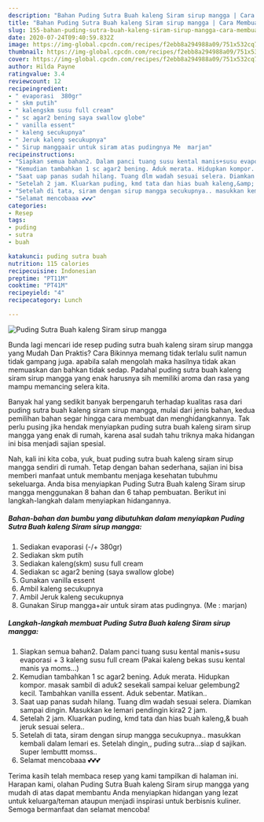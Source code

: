 ```yaml
---
description: "Bahan Puding Sutra Buah kaleng Siram sirup mangga | Cara Membuat Puding Sutra Buah kaleng Siram sirup mangga Yang Bikin Ngiler"
title: "Bahan Puding Sutra Buah kaleng Siram sirup mangga | Cara Membuat Puding Sutra Buah kaleng Siram sirup mangga Yang Bikin Ngiler"
slug: 155-bahan-puding-sutra-buah-kaleng-siram-sirup-mangga-cara-membuat-puding-sutra-buah-kaleng-siram-sirup-mangga-yang-bikin-ngiler
date: 2020-07-24T09:40:59.832Z
image: https://img-global.cpcdn.com/recipes/f2ebb8a294988a09/751x532cq70/puding-sutra-buah-kaleng-siram-sirup-mangga-foto-resep-utama.jpg
thumbnail: https://img-global.cpcdn.com/recipes/f2ebb8a294988a09/751x532cq70/puding-sutra-buah-kaleng-siram-sirup-mangga-foto-resep-utama.jpg
cover: https://img-global.cpcdn.com/recipes/f2ebb8a294988a09/751x532cq70/puding-sutra-buah-kaleng-siram-sirup-mangga-foto-resep-utama.jpg
author: Hilda Payne
ratingvalue: 3.4
reviewcount: 12
recipeingredient:
- " evaporasi  380gr"
- " skm putih"
- " kalengskm susu full cream"
- " sc agar2 bening saya swallow globe"
- " vanilla essent"
- " kaleng secukupnya"
- " Jeruk kaleng secukupnya"
- " Sirup manggaair untuk siram atas pudingnya Me  marjan"
recipeinstructions:
- "Siapkan semua bahan2. Dalam panci tuang susu kental manis+susu evaporasi + 3 kaleng susu full cream (Pakai kaleng bekas susu kental manis ya moms...)"
- "Kemudian tambahkan 1 sc agar2 bening. Aduk merata. Hidupkan kompor. masak sambil di aduk2 sesekali sampai keluar gelembung2 kecil. Tambahkan vanilla essent. Aduk sebentar. Matikan.."
- "Saat uap panas sudah hilang. Tuang dlm wadah sesuai selera. Diamkan sampai dingin. Masukkan ke lemari pendingin kira2 2 jam."
- "Setelah 2 jam. Kluarkan puding, kmd tata dan hias buah kaleng,&amp; buah jeruk sesuai selera.."
- "Setelah di tata, siram dengan sirup mangga secukupnya.. masukkan kembali dalam lemari es. Setelah dingin,, puding sutra...siap d sajikan. Super lembuttt momss.."
- "Selamat mencobaaa 💕💕💕"
categories:
- Resep
tags:
- puding
- sutra
- buah

katakunci: puding sutra buah 
nutrition: 115 calories
recipecuisine: Indonesian
preptime: "PT11M"
cooktime: "PT41M"
recipeyield: "4"
recipecategory: Lunch

---
```



![Puding Sutra Buah kaleng Siram sirup mangga](https://img-global.cpcdn.com/recipes/f2ebb8a294988a09/751x532cq70/puding-sutra-buah-kaleng-siram-sirup-mangga-foto-resep-utama.jpg)

Bunda lagi mencari ide resep puding sutra buah kaleng siram sirup mangga yang Mudah Dan Praktis? Cara Bikinnya memang tidak terlalu sulit namun tidak gampang juga. apabila salah mengolah maka hasilnya tidak akan memuaskan dan bahkan tidak sedap. Padahal puding sutra buah kaleng siram sirup mangga yang enak harusnya sih memiliki aroma dan rasa yang mampu memancing selera kita.



Banyak hal yang sedikit banyak berpengaruh terhadap kualitas rasa dari puding sutra buah kaleng siram sirup mangga, mulai dari jenis bahan, kedua pemilihan bahan segar hingga cara membuat dan menghidangkannya. Tak perlu pusing jika hendak menyiapkan puding sutra buah kaleng siram sirup mangga yang enak di rumah, karena asal sudah tahu triknya maka hidangan ini bisa menjadi sajian spesial.


Nah, kali ini kita coba, yuk, buat puding sutra buah kaleng siram sirup mangga sendiri di rumah. Tetap dengan bahan sederhana, sajian ini bisa memberi manfaat untuk membantu menjaga kesehatan tubuhmu sekeluarga. Anda bisa menyiapkan Puding Sutra Buah kaleng Siram sirup mangga menggunakan 8 bahan dan 6 tahap pembuatan. Berikut ini langkah-langkah dalam menyiapkan hidangannya.

<!--inarticleads1-->

##### Bahan-bahan dan bumbu yang dibutuhkan dalam menyiapkan Puding Sutra Buah kaleng Siram sirup mangga:

1. Sediakan  evaporasi (-/+ 380gr)
1. Sediakan  skm putih
1. Sediakan  kaleng(skm) susu full cream
1. Sediakan  sc agar2 bening (saya swallow globe)
1. Gunakan  vanilla essent
1. Ambil  kaleng secukupnya
1. Ambil  Jeruk kaleng secukupnya
1. Gunakan  Sirup mangga+air untuk siram atas pudingnya. (Me : marjan)




<!--inarticleads2-->

##### Langkah-langkah membuat Puding Sutra Buah kaleng Siram sirup mangga:

1. Siapkan semua bahan2. Dalam panci tuang susu kental manis+susu evaporasi + 3 kaleng susu full cream (Pakai kaleng bekas susu kental manis ya moms...)
1. Kemudian tambahkan 1 sc agar2 bening. Aduk merata. Hidupkan kompor. masak sambil di aduk2 sesekali sampai keluar gelembung2 kecil. Tambahkan vanilla essent. Aduk sebentar. Matikan..
1. Saat uap panas sudah hilang. Tuang dlm wadah sesuai selera. Diamkan sampai dingin. Masukkan ke lemari pendingin kira2 2 jam.
1. Setelah 2 jam. Kluarkan puding, kmd tata dan hias buah kaleng,&amp; buah jeruk sesuai selera..
1. Setelah di tata, siram dengan sirup mangga secukupnya.. masukkan kembali dalam lemari es. Setelah dingin,, puding sutra...siap d sajikan. Super lembuttt momss..
1. Selamat mencobaaa 💕💕💕




Terima kasih telah membaca resep yang kami tampilkan di halaman ini. Harapan kami, olahan Puding Sutra Buah kaleng Siram sirup mangga yang mudah di atas dapat membantu Anda menyiapkan hidangan yang lezat untuk keluarga/teman ataupun menjadi inspirasi untuk berbisnis kuliner. Semoga bermanfaat dan selamat mencoba!

